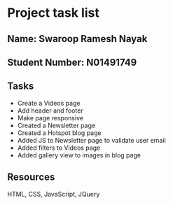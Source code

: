 # Project task list


## Name: Swaroop Ramesh Nayak
## Student Number: N01491749

## Tasks
- Create a Videos page
- Add header and footer
- Make page responsive
- Created a Newsletter page
- Created a Hotspot blog page
- Added JS to Newsletter page to validate user email
- Added filters to Videos page
- Added gallery view to images in blog page


## Resources
HTML, CSS, JavaScript, JQuery
